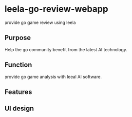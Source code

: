 # leela-go-review-webapp
provide go game review using leela

## Purpose
Help the go community benefit from the latest AI technology. 

## Function
provide go game analysis with leeal AI software.

## Features


## UI design



